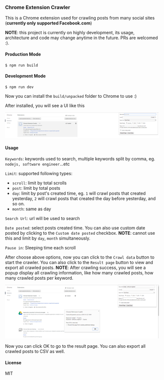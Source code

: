 ### Chrome Extension Crawler

This is a Chrome extension used for crawling posts from many social sites (**currently only supported Facebook.com**)

**NOTE**: this project is currently on highly development, its usage, architecture and code may change anytime in the future. PRs are welcomed :).

#### Production Mode

```
$ npm run build
```

#### Development Mode

```
$ npm run dev
```

Now you can install the `build/unpacked` folder to Chrome to use :)

After installed, you will see a UI like this

![User Interface](ui.png)

#### Usage

`Keywords`: keywords used to search, multiple keywords split by comma, eg. `nodejs, software engineer`...etc

`Limit`: supported following types:
  + `scroll`: limit by total scrolls
  + `post`: limit by total posts
  + `day`: limit by post's created time, eg. `1` will crawl posts that created yesterday, `2` will crawl posts that created the day before yesterday, and so on.
  + `month`: same as day

`Search Url`: url will be used to search

`Date posted`: select posts created time. You can also use custom date posted by clicking to the `Custom date posted` checkbox. **NOTE**: cannot use this and limit by `day`, `month` simultaneously.

`Pause in`: Sleeping time each scroll

After choose above options, now you can click to the `Crawl data` button to start the crawler. You can also click to the `Result page` button to view and export all crawled posts.
**NOTE**: After crawling success, you will see a popup display all crawling information, like how many crawled posts, how many crawled posts per keyword.

![Result](result.png)

Now you can click OK to go to the result page. You can also export all crawled posts to CSV as well.

#### License

MIT
